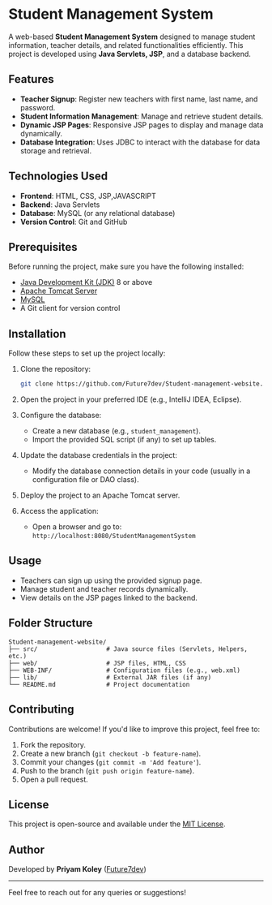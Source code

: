 # Student Management System

A web-based **Student Management System** designed to manage student information, teacher details, and related functionalities efficiently. This project is developed using **Java Servlets, JSP**, and a database backend.

## Features

- **Teacher Signup**: Register new teachers with first name, last name, and password.
- **Student Information Management**: Manage and retrieve student details.
- **Dynamic JSP Pages**: Responsive JSP pages to display and manage data dynamically.
- **Database Integration**: Uses JDBC to interact with the database for data storage and retrieval.

## Technologies Used

- **Frontend**: HTML, CSS, JSP,JAVASCRIPT
- **Backend**: Java Servlets
- **Database**: MySQL (or any relational database)
- **Version Control**: Git and GitHub

## Prerequisites

Before running the project, make sure you have the following installed:

- [Java Development Kit (JDK)](https://www.oracle.com/java/technologies/javase-downloads.html) 8 or above
- [Apache Tomcat Server](https://tomcat.apache.org/)
- [MySQL](https://www.mysql.com/)
- A Git client for version control

## Installation

Follow these steps to set up the project locally:

1. Clone the repository:
   ```bash
   git clone https://github.com/Future7dev/Student-management-website.git
   ```

2. Open the project in your preferred IDE (e.g., IntelliJ IDEA, Eclipse).

3. Configure the database:
   - Create a new database (e.g., `student_management`).
   - Import the provided SQL script (if any) to set up tables.

4. Update the database credentials in the project:
   - Modify the database connection details in your code (usually in a configuration file or DAO class).

5. Deploy the project to an Apache Tomcat server.

6. Access the application:
   - Open a browser and go to: `http://localhost:8080/StudentManagementSystem`

## Usage

- Teachers can sign up using the provided signup page.
- Manage student and teacher records dynamically.
- View details on the JSP pages linked to the backend.

## Folder Structure

```
Student-management-website/
├── src/                   # Java source files (Servlets, Helpers, etc.)
├── web/                   # JSP files, HTML, CSS
├── WEB-INF/               # Configuration files (e.g., web.xml)
├── lib/                   # External JAR files (if any)
└── README.md              # Project documentation
```

## Contributing

Contributions are welcome! If you'd like to improve this project, feel free to:

1. Fork the repository.
2. Create a new branch (`git checkout -b feature-name`).
3. Commit your changes (`git commit -m 'Add feature'`).
4. Push to the branch (`git push origin feature-name`).
5. Open a pull request.

## License

This project is open-source and available under the [MIT License](LICENSE).

## Author

Developed by **Priyam Koley** ([Future7dev](https://github.com/Future7dev))

---

Feel free to reach out for any queries or suggestions!
